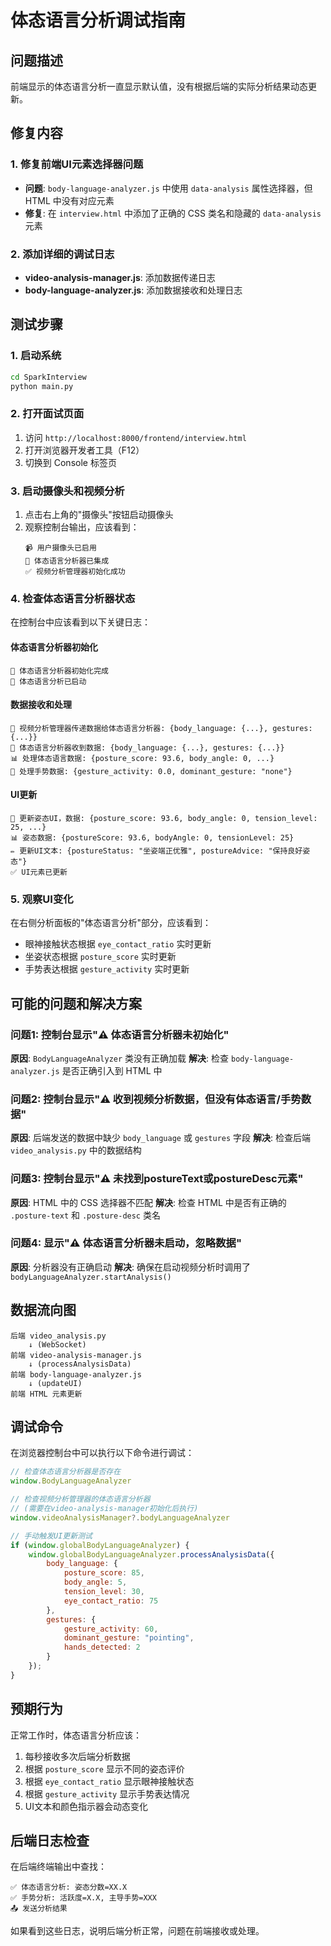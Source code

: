 # 体态语言分析调试指南

## 问题描述
前端显示的体态语言分析一直显示默认值，没有根据后端的实际分析结果动态更新。

## 修复内容

### 1. 修复前端UI元素选择器问题
- **问题**: `body-language-analyzer.js` 中使用 `data-analysis` 属性选择器，但 HTML 中没有对应元素
- **修复**: 在 `interview.html` 中添加了正确的 CSS 类名和隐藏的 `data-analysis` 元素

### 2. 添加详细的调试日志
- **video-analysis-manager.js**: 添加数据传递日志
- **body-language-analyzer.js**: 添加数据接收和处理日志

## 测试步骤

### 1. 启动系统
```bash
cd SparkInterview
python main.py
```

### 2. 打开面试页面
1. 访问 `http://localhost:8000/frontend/interview.html`
2. 打开浏览器开发者工具（F12）
3. 切换到 Console 标签页

### 3. 启动摄像头和视频分析
1. 点击右上角的"摄像头"按钮启动摄像头
2. 观察控制台输出，应该看到：
   ```
   📹 用户摄像头已启用
   🧍 体态语言分析器已集成
   ✅ 视频分析管理器初始化成功
   ```

### 4. 检查体态语言分析器状态
在控制台中应该看到以下关键日志：

#### 体态语言分析器初始化
```
🧍 体态语言分析器初始化完成
🧍 体态语言分析已启动
```

#### 数据接收和处理
```
🔄 视频分析管理器传递数据给体态语言分析器: {body_language: {...}, gestures: {...}}
🧍 体态语言分析器收到数据: {body_language: {...}, gestures: {...}}
📊 处理体态语言数据: {posture_score: 93.6, body_angle: 0, ...}
👋 处理手势数据: {gesture_activity: 0.0, dominant_gesture: "none"}
```

#### UI更新
```
🎯 更新姿态UI，数据: {posture_score: 93.6, body_angle: 0, tension_level: 25, ...}
📊 姿态数据: {postureScore: 93.6, bodyAngle: 0, tensionLevel: 25}
✏️ 更新UI文本: {postureStatus: "坐姿端正优雅", postureAdvice: "保持良好姿态"}
✅ UI元素已更新
```

### 5. 观察UI变化
在右侧分析面板的"体态语言分析"部分，应该看到：
- 眼神接触状态根据 `eye_contact_ratio` 实时更新
- 坐姿状态根据 `posture_score` 实时更新
- 手势表达根据 `gesture_activity` 实时更新

## 可能的问题和解决方案

### 问题1: 控制台显示"⚠️ 体态语言分析器未初始化"
**原因**: `BodyLanguageAnalyzer` 类没有正确加载
**解决**: 检查 `body-language-analyzer.js` 是否正确引入到 HTML 中

### 问题2: 控制台显示"⚠️ 收到视频分析数据，但没有体态语言/手势数据"
**原因**: 后端发送的数据中缺少 `body_language` 或 `gestures` 字段
**解决**: 检查后端 `video_analysis.py` 中的数据结构

### 问题3: 控制台显示"⚠️ 未找到postureText或postureDesc元素"
**原因**: HTML 中的 CSS 选择器不匹配
**解决**: 检查 HTML 中是否有正确的 `.posture-text` 和 `.posture-desc` 类名

### 问题4: 显示"⚠️ 体态语言分析器未启动，忽略数据"
**原因**: 分析器没有正确启动
**解决**: 确保在启动视频分析时调用了 `bodyLanguageAnalyzer.startAnalysis()`

## 数据流向图
```
后端 video_analysis.py 
    ↓ (WebSocket)
前端 video-analysis-manager.js
    ↓ (processAnalysisData)
前端 body-language-analyzer.js
    ↓ (updateUI)
前端 HTML 元素更新
```

## 调试命令
在浏览器控制台中可以执行以下命令进行调试：

```javascript
// 检查体态语言分析器是否存在
window.BodyLanguageAnalyzer

// 检查视频分析管理器的体态语言分析器
// (需要在video-analysis-manager初始化后执行)
window.videoAnalysisManager?.bodyLanguageAnalyzer

// 手动触发UI更新测试
if (window.globalBodyLanguageAnalyzer) {
    window.globalBodyLanguageAnalyzer.processAnalysisData({
        body_language: {
            posture_score: 85,
            body_angle: 5,
            tension_level: 30,
            eye_contact_ratio: 75
        },
        gestures: {
            gesture_activity: 60,
            dominant_gesture: "pointing",
            hands_detected: 2
        }
    });
}
```

## 预期行为
正常工作时，体态语言分析应该：
1. 每秒接收多次后端分析数据
2. 根据 `posture_score` 显示不同的姿态评价
3. 根据 `eye_contact_ratio` 显示眼神接触状态
4. 根据 `gesture_activity` 显示手势表达情况
5. UI文本和颜色指示器会动态变化

## 后端日志检查
在后端终端输出中查找：
```
✅ 体态语言分析: 姿态分数=XX.X
✅ 手势分析: 活跃度=X.X, 主导手势=XXX
📤 发送分析结果
```

如果看到这些日志，说明后端分析正常，问题在前端接收或处理。

